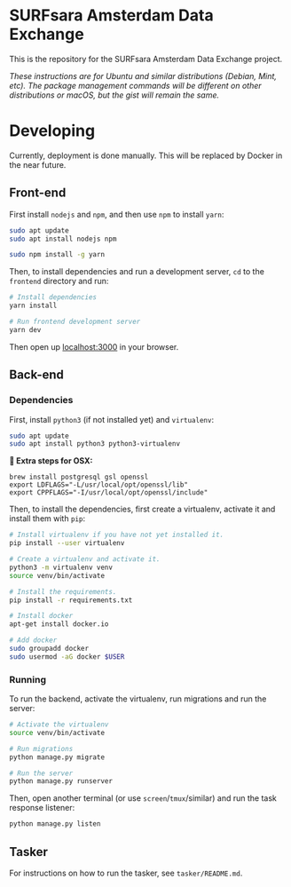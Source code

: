 # SURFsara Amsterdam Data Exchange
This is the repository for the SURFsara Amsterdam Data Exchange project.

*These instructions are for Ubuntu and similar distributions (Debian, Mint, etc). The package management commands will be different on other distributions or macOS, but the gist will remain the same.*

# Developing
Currently, deployment is done manually. This will be replaced by Docker in the near future.

## Front-end
First install `nodejs` and `npm`, and then use `npm` to install `yarn`:

```bash
sudo apt update
sudo apt install nodejs npm

sudo npm install -g yarn
```

Then, to install dependencies and run a development server, `cd` to the `frontend` directory and run:

```bash
# Install dependencies
yarn install

# Run frontend development server
yarn dev
```

Then open up [localhost:3000](http://localhost:3000) in your browser.


## Back-end

### Dependencies
First, install `python3` (if not installed yet) and `virtualenv`:

```bash
sudo apt update
sudo apt install python3 python3-virtualenv
```

**🍏 Extra steps for OSX:**
```
brew install postgresql gsl openssl
export LDFLAGS="-L/usr/local/opt/openssl/lib"
export CPPFLAGS="-I/usr/local/opt/openssl/include"
```

Then, to install the dependencies, first create a virtualenv, activate it and install them with `pip`:

```bash
# Install virtualenv if you have not yet installed it.
pip install --user virtualenv

# Create a virtualenv and activate it.
python3 -m virtualenv venv
source venv/bin/activate

# Install the requirements.
pip install -r requirements.txt

# Install docker
apt-get install docker.io

# Add docker
sudo groupadd docker
sudo usermod -aG docker $USER
```

### Running
To run the backend, activate the virtualenv, run migrations and run the server:

```bash
# Activate the virtualenv
source venv/bin/activate

# Run migrations
python manage.py migrate

# Run the server
python manage.py runserver
```

Then, open another terminal (or use `screen`/`tmux`/similar) and run the task response listener:

```bash
python manage.py listen
```


## Tasker
For instructions on how to run the tasker, see `tasker/README.md`.
